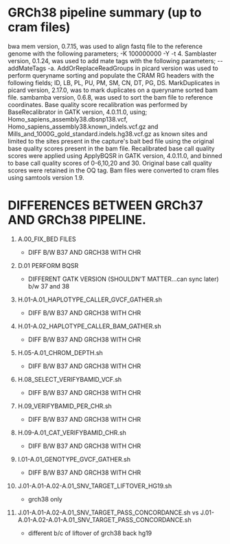GRCh38 pipeline summary (up to cram files)
=======

bwa mem version, 0.7.15, was used to align fastq file to the reference genome with the following parameters; -K 100000000 -Y -t 4. Samblaster version, 0.1.24, was used to add mate tags with the following parameters; --addMateTags -a. AddOrReplaceReadGroups in picard version was used to perform queryname sorting and populate the CRAM RG headers with the following fields; ID, LB, PL, PU, PM, SM, CN, DT, PG, DS. MarkDuplicates in picard version, 2.17.0, was to mark duplicates on a queryname sorted bam file. sambamba version, 0.6.8, was used to sort the bam file to reference coordinates. Base quality score recalibration was performed by BaseRecalibrator in GATK version, 4.0.11.0, using; Homo_sapiens_assembly38.dbsnp138.vcf, Homo_sapiens_assembly38.known_indels.vcf.gz and Mills_and_1000G_gold_standard.indels.hg38.vcf.gz as known sites and limited to the sites present in the capture's bait bed file using the original base quality scores present in the bam file. Recalibrated base call quality scores were applied using ApplyBQSR in GATK version, 4.0.11.0, and binned to base call quality scores of 0-6,10,20 and 30. Original base call quality scores were retained in the OQ tag. Bam files were converted to cram files using samtools version 1.9.

DIFFERENCES BETWEEN GRCh37 AND GRCh38 PIPELINE.
=======

1. A.00_FIX_BED FILES
	* DIFF B/W B37 AND GRCH38 WITH CHR

2. D.01 PERFORM BQSR
	* DIFFERENT GATK VERSION (SHOULDN'T MATTER...can sync later) b/w 37 and 38

3. H.01-A.01_HAPLOTYPE_CALLER_GVCF_GATHER.sh
	* DIFF B/W B37 AND GRCH38 WITH CHR

4. H.01-A.02_HAPLOTYPE_CALLER_BAM_GATHER.sh
	* DIFF B/W B37 AND GRCH38 WITH CHR

5. H.05-A.01_CHROM_DEPTH.sh
	* DIFF B/W B37 AND GRCH38 WITH CHR

6. H.08_SELECT_VERIFYBAMID_VCF.sh
	* DIFF B/W B37 AND GRCH38 WITH CHR

7. H.09_VERIFYBAMID_PER_CHR.sh
	* DIFF B/W B37 AND GRCH38 WITH CHR

8. H.09-A.01_CAT_VERIFYBAMID_CHR.sh
	* DIFF B/W B37 AND GRCH38 WITH CHR

9. I.01-A.01_GENOTYPE_GVCF_GATHER.sh
	* DIFF B/W B37 AND GRCH38 WITH CHR

10. J.01-A.01-A.02-A.01_SNV_TARGET_LIFTOVER_HG19.sh
	* grch38 only

11. J.01-A.01-A.02-A.01_SNV_TARGET_PASS_CONCORDANCE.sh vs J.01-A.01-A.02-A.01-A.01_SNV_TARGET_PASS_CONCORDANCE.sh
	* different b/c of liftover of grch38 back hg19
